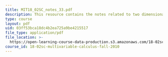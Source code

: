 ```yaml
---
title: MIT18_02SC_notes_33.pdf
description: This resource contains the notes related to two dimensional curl.
type: course
layout: pdf
uid: 03ff53bca18dc4b2ea725a9be4215517
file_type: application/pdf
file_location: >-
  https://open-learning-course-data-production.s3.amazonaws.com/18-02sc-multivariable-calculus-fall-2010/03ff53bca18dc4b2ea725a9be4215517_MIT18_02SC_notes_33.pdf
course_id: 18-02sc-multivariable-calculus-fall-2010
---
```

